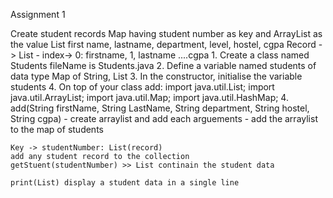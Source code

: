 Assignment 1

Create student records Map having student number as key and ArrayList as the value
List first name, lastname, department, level, hostel, cgpa
 Record -> List - index-> 0: firstname, 1, lastname ....cgpa
    1. Create a class named Students fileName is Students.java
    2. Define a variable named students of data type Map of String, List
    3. In the constructor, initialise the variable students
    4. On top of your class add:
       import java.util.List;
       import java.util.ArrayList;
       import java.util.Map;
       import java.util.HashMap;
    4. add(String firstName, String LastName, String department, String hostel, String cgpa)
        - create arraylist and add each arguements
        - add the arraylist to the map of students

    Key -> studentNumber: List(record)
    add any student record to the collection
    getStuent(studentNumber) >> List continain the student data
    
    print(List) display a student data in a single line